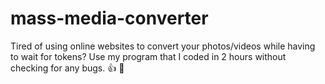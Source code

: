 # mass-media-converter

Tired of using online websites to convert your photos/videos while having to wait for tokens? Use my program that I coded in 2 hours without checking for any bugs. 👍 :troll:
